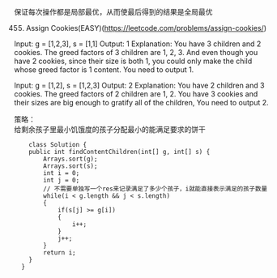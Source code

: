 保证每次操作都是局部最优，从而使最后得到的结果是全局最优

455. Assign Cookies(EASY)(https://leetcode.com/problems/assign-cookies/)  

Input: g = [1,2,3], s = [1,1]
Output: 1
Explanation: You have 3 children and 2 cookies. The greed factors of 3 children are 1, 2, 3. 
And even though you have 2 cookies, since their size is both 1, you could only make the child whose greed factor is 1 content.
You need to output 1.

Input: g = [1,2], s = [1,2,3]
Output: 2
Explanation: You have 2 children and 3 cookies. The greed factors of 2 children are 1, 2. 
You have 3 cookies and their sizes are big enough to gratify all of the children, 
You need to output 2.

策略：  
    给剩余孩子里最小饥饿度的孩子分配最小的能满足要求的饼干
````
    class Solution {
    public int findContentChildren(int[] g, int[] s) {
        Arrays.sort(g);
        Arrays.sort(s);
        int i = 0;
        int j = 0;
        // 不需要单独写一个res来记录满足了多少个孩子，i就能直接表示满足的孩子数量
        while(i < g.length && j < s.length)
        {
            if(s[j] >= g[i])
            {
                i++;
            }
            j++;
        }
        return i;
    }
  }
````

